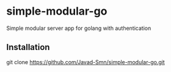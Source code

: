 # simple-modular-go
Simple modular server app for golang with authentication

## Installation
git clone https://github.com/Javad-Smn/simple-modular-go.git
